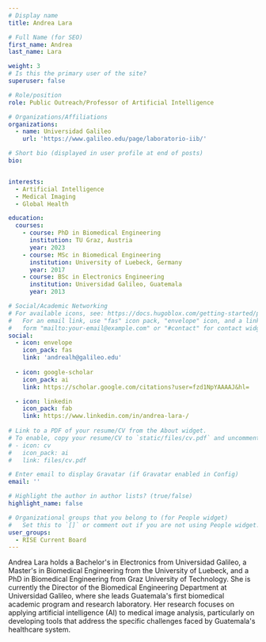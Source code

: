 ```yaml
---
# Display name
title: Andrea Lara

# Full Name (for SEO)
first_name: Andrea
last_name: Lara

weight: 3
# Is this the primary user of the site?
superuser: false

# Role/position
role: Public Outreach/Professor of Artificial Intelligence

# Organizations/Affiliations
organizations:
  - name: Universidad Galileo
    url: 'https://www.galileo.edu/page/laboratorio-iib/'

# Short bio (displayed in user profile at end of posts)
bio: 


interests:
  - Artificial Intelligence
  - Medical Imaging
  - Global Health

education:
  courses:
    - course: PhD in Biomedical Engineering
      institution: TU Graz, Austria
      year: 2023
    - course: MSc in Biomedical Engineering
      institution: University of Luebeck, Germany
      year: 2017
    - course: BSc in Electronics Engineering
      institution: Universidad Galileo, Guatemala
      year: 2013

# Social/Academic Networking
# For available icons, see: https://docs.hugoblox.com/getting-started/page-builder/#icons
#   For an email link, use "fas" icon pack, "envelope" icon, and a link in the
#   form "mailto:your-email@example.com" or "#contact" for contact widget.
social:
  - icon: envelope
    icon_pack: fas
    link: 'andrealh@galileo.edu'
  
  - icon: google-scholar
    icon_pack: ai
    link: https://scholar.google.com/citations?user=fzd1NpYAAAAJ&hl=

  - icon: linkedin
    icon_pack: fab
    link: https://www.linkedin.com/in/andrea-lara-/
  
# Link to a PDF of your resume/CV from the About widget.
# To enable, copy your resume/CV to `static/files/cv.pdf` and uncomment the lines below.
# - icon: cv
#   icon_pack: ai
#   link: files/cv.pdf

# Enter email to display Gravatar (if Gravatar enabled in Config)
email: ''

# Highlight the author in author lists? (true/false)
highlight_name: false

# Organizational groups that you belong to (for People widget)
#   Set this to `[]` or comment out if you are not using People widget.
user_groups:
  - RISE Current Board
---
```



Andrea Lara holds a Bachelor's in Electronics from Universidad Galileo, a Master's in Biomedical Engineering from the University of Luebeck, and a PhD in Biomedical Engineering from Graz University of Technology. She is currently the Director of the Biomedical Engineering Department at Universidad Galileo, where she leads Guatemala's first biomedical academic program and research laboratory. Her research focuses on applying artificial intelligence (AI) to medical image analysis, particularly on developing tools that address the specific challenges faced by Guatemala's healthcare system. 

